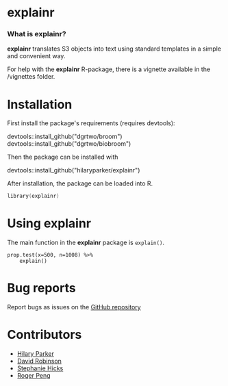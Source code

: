 # explainr

### What is explainr?

**explainr** translates S3 objects into text using standard templates in a simple and convenient way. 

For help with the **explainr** R-package, there is a vignette available in the /vignettes folder.
  
# Installation

First install the package's requirements (requires devtools):

devtools::install_github("dgrtwo/broom")
devtools::install_github("dgrtwo/biobroom")

Then the package can be installed with

devtools::install_github("hilaryparker/explainr")

After installation, the package can be loaded into R.
```s
library(explainr)
```

# Using explainr

The main function in the **explainr** package is `explain()`.  

```
prop.test(x=500, n=1008) %>% 
    explain()
```

# Bug reports
Report bugs as issues on the [GitHub repository](https://github.com/hilaryparker/explainr)

# Contributors

* [Hilary Parker](https://github.com/hilaryparker)
* [David Robinson](https://github.com/dgrtwo)
* [Stephanie Hicks](https://github.com/stephaniehicks)
* [Roger Peng](https://github.com/rdpeng)

